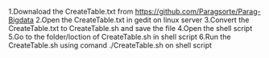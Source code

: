 ﻿1.Downaload the CreateTable.txt from https://github.com/Paragsorte/Parag-Bigdata
2.Open the CreateTable.txt in gedit on linux server
3.Convert the CreateTable.txt to CreateTable.sh and save the file
4.Open the shell script
5.Go to the folder/loction of CreateTable.sh in shell script
6.Run the CreateTable.sh using comand ./CreateTable.sh on shell script

